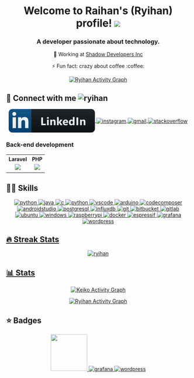 <h1 align="center">
  Welcome to Raihan's (Ryihan) profile!
  <img src="https://media.giphy.com/media/hvRJCLFzcasrR4ia7z/giphy.gif" width="28">
</h1>

<h3 align="center">A developer passionate about technology.</h3>

<p align="center"> 💼 Working at <a href="https://github.com/Shadow-Developers-Inc">Shadow Developers Inc</a> </p> 
<p align="center"> ⚡ Fun fact: crazy about coffee :coffee: </p>


<p align="center">
  <a href="https://github-readme-stats.vercel.app/api/top-langs/?username=ryihan&theme=radical&langs_count=6&layout=compact"><img alt="Ryihan Activity Graph" src="https://github-readme-stats.vercel.app/api/top-langs/?username=ryihan&theme=radical&langs_count=6&layout=compact" /></a>
 </p>
<h2>🔌 Connect with me <img src="https://komarev.com/ghpvc/?username=ryihan&label=Profile%20views&color=0e75b6&style=flat" alt="ryihan" /></h2>
<p align="center">
  <a href="https://www.linkedin.com/in/raihan-miah-889171190/">
    <img align="center" src="https://github.com/ryihan/ryihan-material/blob/main/Icon/linkedin.svg" alt="linkedin" />
  </a>
  <a href="https://instagram.com/ryihan_">
    <img align="center" src="https://github.com/keikomori/icons-badges/blob/master/badges/Instagram/instagram.svg" alt="instagram" />
  </a>
  <a href="mailto:ryihan55@gmail.com">
    <img align="center" src="https://github.com/keikomori/icons-badges/blob/master/badges/Gmail/gmail.svg" alt="gmail" />
  </a>
  <a href="https://stackoverflow.com/users/13554586/growbing-development-inc">
    <img align="center" src="https://github.com/keikomori/icons-badges/blob/master/badges/Stackoverflow/stackoverflow.svg" alt="stackoverflow" />
  </a>
</p>

### Back-end development

<table>
  <tr>
    <th align="center">Laravel</th>
    <th align="center">PHP</th>
  </tr>
  <tr>
    <td align="center">
      <img src="https://upload.wikimedia.org/wikipedia/commons/thumb/9/9a/Laravel.svg/1200px-Laravel.svg.png" height="60">
    </td>
    <td align="center">
      <img src="https://i0.wp.com/phpmagazine.net/wp-content/uploads/2020/09/php8.png?fit=420%2C206&ssl=1" height="60">
    </td>
    
  </tr>
</table>

<h2>👩‍💻 Skills</h2>

<p align="center">
  <a href="https://www.python.org"><img src="https://github.com/keikomori/icons-badges/blob/master/icons/Python/python.svg" alt="python" width="40" height="40"/>
  <a href="https://www.java.com"><img src="https://github.com/keikomori/icons-badges/blob/master/icons/Java/java.png" alt="java" width="40" height="40"/>
  <a href="https://www.learn-c.org"><img src="https://github.com/keikomori/icons-badges/blob/master/icons/C/c.svg" alt="c" width="40" height="40"/>
  <a href="https://www.learncpp.com/"><img src="https://github.com/keikomori/icons-badges/blob/master/icons/C%20%2B%2B/c.svg" alt="python" width="40" height="40"/>
  <a href="https://code.visualstudio.com"><img src="https://github.com/keikomori/icons-badges/blob/master/icons/VSCode/vscode.svg" alt="vscode" width="40" height="40"/>
  <a href="https://www.arduino.cc"><img src="https://github.com/keikomori/icons-badges/blob/master/icons/Arduino/arduino.png" alt="arduino" width="40" height="40"/>
  <a href="https://www.ti.com/tool/CCSTUDIO"><img src="https://github.com/keikomori/icons-badges/blob/master/icons/Code%20Composer/ccstudio.jpg" alt="codecomposer" width="40" height="40"/>
  <a href="https://developer.android.com/studio/"><img src="https://github.com/keikomori/icons-badges/blob/master/icons/Android/android.svg" alt="androidstudio" width="40" height="40"/>
  <a href="https://www.postgresql.org"><img src="https://github.com/keikomori/icons-badges/blob/master/icons/Postgresql/postgresql.svg" alt="postgresql" width="40" height="40"/>
  <a href="https://www.influxdata.com"><img src="https://github.com/keikomori/icons-badges/blob/master/icons/InfluxDB/influxdata.svg" alt="influxdb" width="40" height="40"/>
  <a href="https://git-scm.com/"><img src="https://github.com/keikomori/icons-badges/blob/master/icons/Git/git.svg" alt="git" width="40" height="40"/>
  <a href="https://bitbucket.org/"><img src="https://github.com/keikomori/icons-badges/blob/master/icons/Bitbucket/bitbucket.svg" alt="bitbucket" width="40" height="40"/>
  <a href="https://gitlab.com/"><img src="https://github.com/keikomori/icons-badges/blob/master/icons/GitLab/gitlab.svg" alt="gitlab" width="40" height="40"/>
  <a href="https://ubuntu.com/"><img src="https://github.com/keikomori/icons-badges/blob/master/icons/Ubuntu/ubuntu.svg" alt="ubuntu" width="40" height="40"/>
  <a href="https://www.microsoft.com/pt-br/windows/"><img src="https://github.com/keikomori/icons-badges/blob/master/icons/Windows/windows.svg" alt="windows" width="40" height="40"/>
  <a href="https://www.raspberrypi.org/software/operating-systems"><img src="https://github.com/keikomori/icons-badges/blob/master/icons/Raspberry%20Pi/raspberry_pi.svg" alt="raspberrypi" width="40" height="40"/>
  <a href="https://www.docker.com/"><img src="https://github.com/keikomori/icons-badges/blob/master/icons/Docker/docker.svg" alt="docker" width="40" height="40"/>
  <a href="https://www.espressif.com/"><img src="https://github.com/keikomori/icons-badges/blob/master/icons/Espressif/espressif.svg" alt="espressif" width="40" height="40"/>
  <a href="https://grafana.com/"><img src="https://github.com/keikomori/icons-badges/blob/master/icons/Grafana/grafana.svg" alt="grafana" width="40" height="40"/>
  <a href="https://br.wordpress.org/"><img src="https://github.com/keikomori/icons-badges/blob/master/icons/WordPress/wordpress.svg" alt="wordpress" width="40" height="40"/>
</p>
    
    
<h2>🔥 Streak Stats</h2>

<p align="center">
  <img src="http://github-readme-streak-stats.herokuapp.com?user=ryihan&theme=dracula" alt="ryihan" />
</p>

<h2>📊 Stats</h2>

<p align="center">
<a href="https://github.com/ashutosh00710/github-readme-activity-graph"><img alt="Keiko Activity Graph" src="https://activity-graph.herokuapp.com/graph?username=ryihan&bg_color=1F222E&color=F8D866&line=F85D7F&point=FFFFFF&hide_border=true" /></a>
</p>


<p align="center">
<a  href="https://github-readme-stats.vercel.app/api?username=ryihan&count_private=true&show_icons=true&theme=radical"><img alt="Ryihan Activity Graph" src="https://github-readme-stats.vercel.app/api?username=ryihan&count_private=true&show_icons=true&theme=radical" /></a>
  
</p>


<h2>⭐ Badges</h2>

<p align="center">
  <a href="https://www.credly.com/org/certiprof/badge/scrum-foundation-professional-certificate.1"><img src="https://github.com/keikomori/icons-badges/blob/master/badges/scrum-foundation-professional-certificate.1.png"  width="100" height="100"/>
  <a href="https://www.credly.com/earner/earned/badge/93bb1ef0-7d5d-4a0b-bd96-9b7b542c1677/"><img src="https://github.com/keikomori/icons-badges/blob/master/badges/cybersecurity-essentials.png" alt="grafana" width="100" height="100"/>
  <a href="https://www.credly.com/badges/2a093b9f-925d-43d0-932f-ad1fca326901/public_url"><img src="https://github.com/keikomori/icons-badges/blob/master/badges/networking-academy-learn-a-thon-2021.1.png" alt="wordpress" width="100" height="100"/>
</p>

<!--

<p align="center"> If you consider buying me a coffee/tea 🥺👉👈 </p>
<p align="center">
  <a href="https://www.buymeacoffee.com/keikomori" target="_blank"><img src="https://cdn.buymeacoffee.com/buttons/v2/default-red.png" alt="Buy Me A Coffee" width="150" ></a>
</p>

 -->
